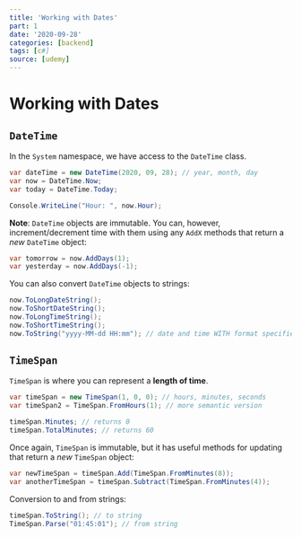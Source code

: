 ```yaml
---
title: 'Working with Dates'
part: 1
date: '2020-09-28'
categories: [backend]
tags: [c#]
source: [udemy]
---
```


# Working with Dates

## `DateTime`

In the `System` namespace, we have access to the `DateTime` class.

```cs
var dateTime = new DateTime(2020, 09, 28); // year, month, day
var now = DateTime.Now;
var today = DateTime.Today;

Console.WriteLine("Hour: ", now.Hour);
```

**Note**: `DateTime` objects are immutable. You can, however, increment/decrement time with them using any `AddX` methods that return a _new_ `DateTime` object:

```cs
var tomorrow = now.AddDays(1);
var yesterday = now.AddDays(-1);
```

You can also convert `DateTime` objects to strings:

```cs
now.ToLongDateString();
now.ToShortDateString();
now.ToLongTimeString();
now.ToShortTimeString();
now.ToString("yyyy-MM-dd HH:mm"); // date and time WITH format specifier
```

## `TimeSpan`

`TimeSpan` is where you can represent a **length of time**.

```cs
var timeSpan = new TimeSpan(1, 0, 0); // hours, minutes, seconds
var timeSpan2 = TimeSpan.FromHours(1); // more semantic version

timeSpan.Minutes; // returns 0
timeSpan.TotalMinutes; // returns 60
```

Once again, `TimeSpan` is immutable, but it has useful methods for updating that return a _new_ `TimeSpan` object:

```cs
var newTimeSpan = timeSpan.Add(TimeSpan.FromMinutes(8));
var anotherTimeSpan = timeSpan.Subtract(TimeSpan.FromMinutes(4));
```

Conversion to and from strings:

```cs
timeSpan.ToString(); // to string
TimeSpan.Parse("01:45:01"); // from string
```
